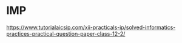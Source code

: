 # IMP
https://www.tutorialaicsip.com/xii-practicals-ip/solved-informatics-practices-practical-question-paper-class-12-2/
